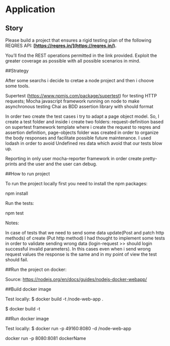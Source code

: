 # Application

## Story

Please build a project that ensures a rigid testing plan of the following REQRES API: **[https://reqres.in/](https://reqres.in/).**

You’ll find the REST operations permitted in the link provided. Exploit the greater coverage as possible with all possible scenarios in mind.

##Strategy

After some searchs i decide to cretae a node project and then i choove some tools.

Supertest (https://www.npmjs.com/package/supertest) for testing HTTP requests;
Mocha javascript framework running on node to make asynchronous testing
Chai as BDD assertion library with should format

In order two create the test cases i try to adapt a page object model. So, I create a test folder and inside i create two folders:
request-definition based on supertest framework template where i create the request to reqres and assertion definition, page-objects folder was created in order to organize the body responses and facilitate possible future maintenance. I used lodash in order to avoid Undefined res data which avoid that our tests blow up.

Reporting in only user mocha-reporter framework in order create pretty-prints and the user and the user can debug.


##How to run project

To run the project locally first you need to install the npm packages:

npm install

Run the tests:

npm test

Notes:

In case of tests that we need to send some data update(Post and patch http methods) of create (Put http method) I had thought to implement some tests in order to validate sending wrong data (login-request >> should login successful invalid parameters). In this cases even when i send wrong request values the response is the same and in my point of view the test should fail.

##Run the project on docker:

Source: 
https://nodejs.org/en/docs/guides/nodejs-docker-webapp/

##Build docker image

Test locally:
$ docker build -t <your username>/node-web-app .

$ docker build -t <docker name>

##Run docker image

Test locally:
$ docker run -p 49160:8080 -d <your username>/node-web-app

docker run -p 8080:8081 dockerName